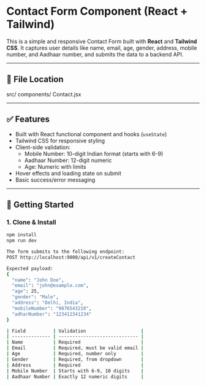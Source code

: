 # Contact Form Component (React + Tailwind)

This is a simple and responsive Contact Form built with **React** and **Tailwind CSS**. It captures user details like name, email, age, gender, address, mobile number, and Aadhaar number, and submits the data to a backend API.

---

## 📁 File Location

src/
components/
Contact.jsx



---

## ✅ Features

- Built with React functional component and hooks (`useState`)
- Tailwind CSS for responsive styling
- Client-side validation:
  - Mobile Number: 10-digit Indian format (starts with 6-9)
  - Aadhaar Number: 12-digit numeric
  - Age: Numeric with limits
- Hover effects and loading state on submit
- Basic success/error messaging

---

## 🚀 Getting Started

### 1. Clone & Install

```bash
npm install
npm run dev

The form submits to the following endpoint:
POST http://localhost:9000/api/v1/createContact

Expected payload:
{
  "name": "John Doe",
  "email": "john@example.com",
  "age": 25,
  "gender": "Male",
  "address": "Delhi, India",
  "mobileNumber": "9876543210",
  "adharNumber": "123412341234"
}

| Field          | Validation                    |
| -------------- | ----------------------------- |
| Name           | Required                      |
| Email          | Required, must be valid email |
| Age            | Required, number only         |
| Gender         | Required, from dropdown       |
| Address        | Required                      |
| Mobile Number  | Starts with 6-9, 10 digits    |
| Aadhaar Number | Exactly 12 numeric digits     |

